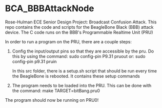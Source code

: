 # BCA_BBBAttackNode
Rose-Hulman ECE Senior Design Project: Broadcast Confusion Attack. This repo contains the code and scripts for the BeagleBone Black (BBB) attack device.  The C code runs on the BBB's Programmable Realtime Unit (PRU)

In order to run a program on the PRU, there are a couple steps:

1. Config the input/output pins so that they are accessible by the pru.
   Do this by using the command: sudo config-pin P9.31 pruout
                             or: sudo config-pin p9.31 pruin

   In this src folder, there is a setup.sh script that should be run every
   time the BeagleBone is rebooted. It contains these setup commands

2. The program needs to be loaded into the PRU. This can be done with the
   command: make TARGET=bitBang.pru0

The program should now be running on PRU0!
